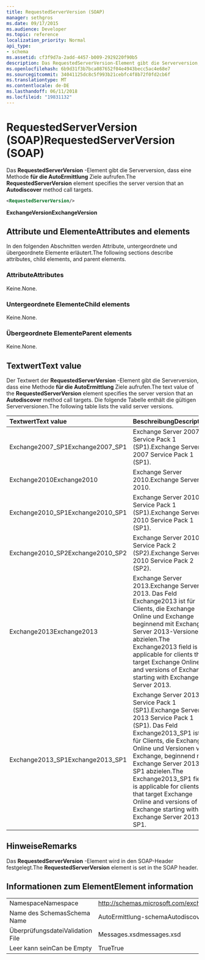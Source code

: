 ```yaml
---
title: RequestedServerVersion (SOAP)
manager: sethgros
ms.date: 09/17/2015
ms.audience: Developer
ms.topic: reference
localization_priority: Normal
api_type:
- schema
ms.assetid: cf3f9d7a-2add-4457-b009-2929220f90b5
description: Das RequestedServerVersion-Element gibt die Serverversion, dass eine Methode für die AutoErmittlung Ziele aufrufen.
ms.openlocfilehash: 6b9d31f3b7bca087652f04e4943becc5ac4e68e7
ms.sourcegitcommit: 34041125dc8c5f993b21cebfc4f8b72f0fd2cb6f
ms.translationtype: MT
ms.contentlocale: de-DE
ms.lasthandoff: 06/11/2018
ms.locfileid: "19831132"
---
```

# <a name="requestedserverversion-soap"></a><span data-ttu-id="b08f4-103">RequestedServerVersion (SOAP)</span><span class="sxs-lookup"><span data-stu-id="b08f4-103">RequestedServerVersion (SOAP)</span></span>

<span data-ttu-id="b08f4-104">Das **RequestedServerVersion** -Element gibt die Serverversion, dass eine Methode **für die AutoErmittlung** Ziele aufrufen.</span><span class="sxs-lookup"><span data-stu-id="b08f4-104">The **RequestedServerVersion** element specifies the server version that an **Autodiscover** method call targets.</span></span> 
  
```XML
<RequestedServerVersion/>
```

 <span data-ttu-id="b08f4-105">**ExchangeVersion**</span><span class="sxs-lookup"><span data-stu-id="b08f4-105">**ExchangeVersion**</span></span>
## <a name="attributes-and-elements"></a><span data-ttu-id="b08f4-106">Attribute und Elemente</span><span class="sxs-lookup"><span data-stu-id="b08f4-106">Attributes and elements</span></span>

<span data-ttu-id="b08f4-107">In den folgenden Abschnitten werden Attribute, untergeordnete und übergeordnete Elemente erläutert.</span><span class="sxs-lookup"><span data-stu-id="b08f4-107">The following sections describe attributes, child elements, and parent elements.</span></span>
  
### <a name="attributes"></a><span data-ttu-id="b08f4-108">Attribute</span><span class="sxs-lookup"><span data-stu-id="b08f4-108">Attributes</span></span>

<span data-ttu-id="b08f4-109">Keine.</span><span class="sxs-lookup"><span data-stu-id="b08f4-109">None.</span></span>
  
### <a name="child-elements"></a><span data-ttu-id="b08f4-110">Untergeordnete Elemente</span><span class="sxs-lookup"><span data-stu-id="b08f4-110">Child elements</span></span>

<span data-ttu-id="b08f4-111">Keine.</span><span class="sxs-lookup"><span data-stu-id="b08f4-111">None.</span></span>
  
### <a name="parent-elements"></a><span data-ttu-id="b08f4-112">Übergeordnete Elemente</span><span class="sxs-lookup"><span data-stu-id="b08f4-112">Parent elements</span></span>

<span data-ttu-id="b08f4-113">Keine.</span><span class="sxs-lookup"><span data-stu-id="b08f4-113">None.</span></span>
  
## <a name="text-value"></a><span data-ttu-id="b08f4-114">Textwert</span><span class="sxs-lookup"><span data-stu-id="b08f4-114">Text value</span></span>

<span data-ttu-id="b08f4-115">Der Textwert der **RequestedServerVersion** -Element gibt die Serverversion, dass eine Methode **für die AutoErmittlung** Ziele aufrufen.</span><span class="sxs-lookup"><span data-stu-id="b08f4-115">The text value of the **RequestedServerVersion** element specifies the server version that an **Autodiscover** method call targets.</span></span> <span data-ttu-id="b08f4-116">Die folgende Tabelle enthält die gültigen Serverversionen.</span><span class="sxs-lookup"><span data-stu-id="b08f4-116">The following table lists the valid server versions.</span></span> 
  
|<span data-ttu-id="b08f4-117">**Textwert**</span><span class="sxs-lookup"><span data-stu-id="b08f4-117">**Text value**</span></span>|<span data-ttu-id="b08f4-118">**Beschreibung**</span><span class="sxs-lookup"><span data-stu-id="b08f4-118">**Description**</span></span>|
|:-----|:-----|
|<span data-ttu-id="b08f4-119">Exchange2007_SP1</span><span class="sxs-lookup"><span data-stu-id="b08f4-119">Exchange2007_SP1</span></span>  <br/> |<span data-ttu-id="b08f4-120">Exchange Server 2007 Service Pack 1 (SP1).</span><span class="sxs-lookup"><span data-stu-id="b08f4-120">Exchange Server 2007 Service Pack 1 (SP1).</span></span>  <br/> |
|<span data-ttu-id="b08f4-121">Exchange2010</span><span class="sxs-lookup"><span data-stu-id="b08f4-121">Exchange2010</span></span>  <br/> |<span data-ttu-id="b08f4-122">Exchange Server 2010.</span><span class="sxs-lookup"><span data-stu-id="b08f4-122">Exchange Server 2010.</span></span>  <br/> |
|<span data-ttu-id="b08f4-123">Exchange2010_SP1</span><span class="sxs-lookup"><span data-stu-id="b08f4-123">Exchange2010_SP1</span></span>  <br/> |<span data-ttu-id="b08f4-124">Exchange Server 2010 Service Pack 1 (SP1).</span><span class="sxs-lookup"><span data-stu-id="b08f4-124">Exchange Server 2010 Service Pack 1 (SP1).</span></span>  <br/> |
|<span data-ttu-id="b08f4-125">Exchange2010_SP2</span><span class="sxs-lookup"><span data-stu-id="b08f4-125">Exchange2010_SP2</span></span>  <br/> |<span data-ttu-id="b08f4-126">Exchange Server 2010 Service Pack 2 (SP2).</span><span class="sxs-lookup"><span data-stu-id="b08f4-126">Exchange Server 2010 Service Pack 2 (SP2).</span></span>  <br/> |
|<span data-ttu-id="b08f4-127">Exchange2013</span><span class="sxs-lookup"><span data-stu-id="b08f4-127">Exchange2013</span></span>  <br/> |<span data-ttu-id="b08f4-128">Exchange Server 2013.</span><span class="sxs-lookup"><span data-stu-id="b08f4-128">Exchange Server 2013.</span></span> <span data-ttu-id="b08f4-129">Das Feld Exchange2013 ist für Clients, die Exchange Online und Exchange beginnend mit Exchange Server 2013-Versionen abzielen.</span><span class="sxs-lookup"><span data-stu-id="b08f4-129">The Exchange2013 field is applicable for clients that target Exchange Online and versions of Exchange starting with Exchange Server 2013.</span></span>  <br/> |
|<span data-ttu-id="b08f4-130">Exchange2013_SP1</span><span class="sxs-lookup"><span data-stu-id="b08f4-130">Exchange2013_SP1</span></span>  <br/> |<span data-ttu-id="b08f4-131">Exchange Server 2013 Service Pack 1 (SP1).</span><span class="sxs-lookup"><span data-stu-id="b08f4-131">Exchange Server 2013 Service Pack 1 (SP1).</span></span> <span data-ttu-id="b08f4-132">Das Feld Exchange2013_SP1 ist für Clients, die Exchange Online und Versionen von Exchange, beginnend mit Exchange Server 2013 SP1 abzielen.</span><span class="sxs-lookup"><span data-stu-id="b08f4-132">The Exchange2013_SP1 field is applicable for clients that target Exchange Online and versions of Exchange starting with Exchange Server 2013 SP1.</span></span>  <br/> |
   
## <a name="remarks"></a><span data-ttu-id="b08f4-133">Hinweise</span><span class="sxs-lookup"><span data-stu-id="b08f4-133">Remarks</span></span>

<span data-ttu-id="b08f4-134">Das **RequestedServerVersion** -Element wird in den SOAP-Header festgelegt.</span><span class="sxs-lookup"><span data-stu-id="b08f4-134">The **RequestedServerVersion** element is set in the SOAP header.</span></span> 
  
## <a name="element-information"></a><span data-ttu-id="b08f4-135">Informationen zum Element</span><span class="sxs-lookup"><span data-stu-id="b08f4-135">Element information</span></span>

|||
|:-----|:-----|
|<span data-ttu-id="b08f4-136">Namespace</span><span class="sxs-lookup"><span data-stu-id="b08f4-136">Namespace</span></span>  <br/> |http://schemas.microsoft.com/exchange/2010/Autodiscover  <br/> |
|<span data-ttu-id="b08f4-137">Name des Schemas</span><span class="sxs-lookup"><span data-stu-id="b08f4-137">Schema Name</span></span>  <br/> |<span data-ttu-id="b08f4-138">AutoErmittlung-schema</span><span class="sxs-lookup"><span data-stu-id="b08f4-138">Autodiscover schema</span></span>  <br/> |
|<span data-ttu-id="b08f4-139">Überprüfungsdatei</span><span class="sxs-lookup"><span data-stu-id="b08f4-139">Validation File</span></span>  <br/> |<span data-ttu-id="b08f4-140">Messages.xsd</span><span class="sxs-lookup"><span data-stu-id="b08f4-140">messages.xsd</span></span>  <br/> |
|<span data-ttu-id="b08f4-141">Leer kann sein</span><span class="sxs-lookup"><span data-stu-id="b08f4-141">Can be Empty</span></span>  <br/> |<span data-ttu-id="b08f4-142">True</span><span class="sxs-lookup"><span data-stu-id="b08f4-142">True</span></span>  <br/> |
   


